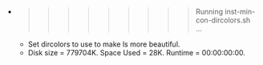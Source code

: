 * >>>>>>>>> Running inst-min-con-dircolors.sh ...
  * Set dircolors to use  to make ls more beautiful.
  * Disk size = 779704K. Space Used = 28K. Runtime = 00:00:00:00.
